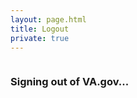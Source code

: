 ```yaml
---
layout: page.html
title: Logout
private: true
---
```


<div class="main home" role="main">
  <div class="section main-menu">
    <div class="row">
      <div class="small-12 columns">
        <div class="csp-inline-patch-logout">
        <h3>Signing out of VA.gov...</h3>
        </div>
      </div>
    </div>
  </div>
</div>

<script>
  // Minified isMobile.
  !function(e){var n=/iPhone/i,t=/iPod/i,r=/iPad/i,a=/\bAndroid(?:.+)Mobile\b/i,p=/Android/i,l=/\bAndroid(?:.+)SD4930UR\b/i,b=/\bAndroid(?:.+)(?:KF[A-Z]{2,4})\b/i,f=/Windows Phone/i,u=/\bWindows(?:.+)ARM\b/i,c=/BlackBerry/i,s=/BB10/i,v=/Opera Mini/i,h=/\b(CriOS|Chrome)(?:.+)Mobile/i,w=/\Mobile(?:.+)Firefox\b/i;function m(e,i){return e.test(i)}function i(e){var i=e||("undefined"!=typeof navigator?navigator.userAgent:""),o=i.split("[FBAN");void 0!==o[1]&&(i=o[0]),void 0!==(o=i.split("Twitter"))[1]&&(i=o[0]);var d={apple:{phone:m(n,i),ipod:m(t,i),tablet:!m(n,i)&&m(r,i),device:m(n,i)||m(t,i)||m(r,i)},amazon:{phone:m(l,i),tablet:!m(l,i)&&m(b,i),device:m(l,i)||m(b,i)},android:{phone:m(l,i)||m(a,i),tablet:!m(l,i)&&!m(a,i)&&(m(b,i)||m(p,i)),device:m(l,i)||m(b,i)||m(a,i)||m(p,i)},windows:{phone:m(f,i),tablet:m(u,i),device:m(f,i)||m(u,i)},other:{blackberry:m(c,i),blackberry10:m(s,i),opera:m(v,i),firefox:m(w,i),chrome:m(h,i),device:m(c,i)||m(s,i)||m(v,i)||m(w,i)||m(h,i)}};return d.any=d.apple.device||d.android.device||d.windows.device||d.other.device,d.phone=d.apple.phone||d.android.phone||d.windows.phone,d.tablet=d.apple.tablet||d.android.tablet||d.windows.tablet,d}"undefined"!=typeof module&&module.exports&&"undefined"==typeof window?module.exports=i:"undefined"!=typeof module&&module.exports&&"undefined"!=typeof window?module.exports=i():"function"==typeof define&&define.amd?define([],e.isMobile=i()):e.isMobile=i()}(this);

  window.sessionStorage.removeItem('authReturnUrl');
  window.localStorage.removeItem('hasSession');
  window.localStorage.removeItem('userFirstName');

  var isFullScreenLoginEnabled = isMobile.any || window.localStorage.getItem('enableFullScreenLogin');
  if (isFullScreenLoginEnabled) {
    window.location = '/';
  } else {
    window.opener.location = '/';
    window.close();
  }
</script>
